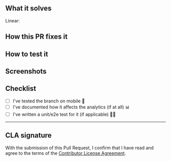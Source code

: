 ## What it solves

Linear: 

## How this PR fixes it

## How to test it

## Screenshots

## Checklist

- [ ] I've tested the branch on mobile 📱
- [ ] I've documented how it affects the analytics (if at all) 📊
- [ ] I've written a unit/e2e test for it (if applicable) 🧑‍💻

---

## CLA signature

With the submission of this Pull Request, I confirm that I have read and agree to the terms of the [Contributor License Agreement](https://safe.global/cla).
